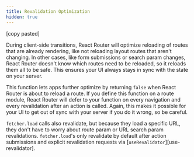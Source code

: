 ```yaml
---
title: Revalidation Optimization
hidden: true
---
```


[copy pasted]

During client-side transitions, React Router will optimize reloading of routes that are already rendering, like not reloading layout routes that aren't changing. In other cases, like form submissions or search param changes, React Router doesn't know which routes need to be reloaded, so it reloads them all to be safe. This ensures your UI always stays in sync with the state on your server.

This function lets apps further optimize by returning `false` when React Router is about to reload a route. If you define this function on a route module, React Router will defer to your function on every navigation and every revalidation after an action is called. Again, this makes it possible for your UI to get out of sync with your server if you do it wrong, so be careful.

`fetcher.load` calls also revalidate, but because they load a specific URL, they don't have to worry about route param or URL search param revalidations. `fetcher.load`'s only revalidate by default after action submissions and explicit revalidation requests via [`useRevalidator`][use-revalidator].
